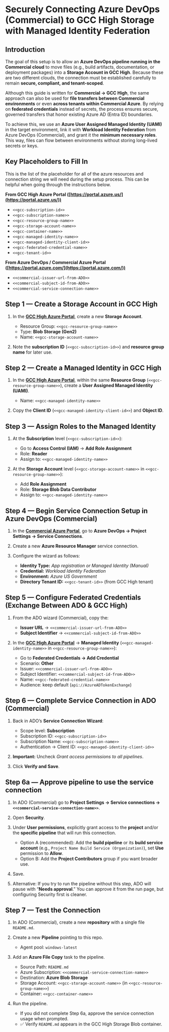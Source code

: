 # Securely Connecting Azure DevOps (Commercial) to GCC High Storage with Managed Identity Federation

## Introduction

The goal of this setup is to allow an **Azure DevOps pipeline running in the Commercial cloud** to move files (e.g., build artifacts, documentation, or deployment packages) into a **Storage Account in GCC High**. Because these are two different clouds, the connection must be established carefully to remain **secure, compliant, and tenant-scoped**.

Although this guide is written for **Commercial → GCC High**, the same approach can also be used for **file transfers between Commercial environments** or even **across tenants within Commercial Azure**. By relying on **federated credentials** instead of secrets, the process ensures secure, governed transfers that honor existing Azure AD (Entra ID) boundaries.

To achieve this, we use an **Azure User Assigned Managed Identity (UAMI)** in the target environment, link it with **Workload Identity Federation** from Azure DevOps (Commercial), and grant it the **minimum necessary roles**. This way, files can flow between environments without storing long-lived secrets or keys.

## Key Placeholders to Fill In
This is the list of the placeholder for all of the azure resources and connection string we will need during the setup process.  This can be helpful when going through the instructions below.

**From GCC High Azure Portal ([https://portal.azure.us/](https://portal.azure.us/))**

* `<<gcc-subscription-id>>`
* `<<gcc-subscription-name>>`
* `<<gcc-resource-group-name>>`
* `<<gcc-storage-account-name>>`
* `<<gcc-container-name>>`
* `<<gcc-managed-identity-name>>`
* `<<gcc-managed-identity-client-id>>`
* `<<gcc-federated-credential-name>>`
* `<<gcc-tenant-id>>`

**From Azure DevOps / Commercial Azure Portal ([https://portal.azure.com/](https://portal.azure.com/))**

* `<<commercial-issuer-url-from-ADO>>`
* `<<commercial-subject-id-from-ADO>>`
* `<<commercial-service-connection-name>>`

## Step 1 — Create a Storage Account in GCC High

1. In the **[GCC High Azure Portal](https://portal.azure.us/)**, create a new **Storage Account**.

   * Resource Group: `<<gcc-resource-group-name>>`
   * Type: **Blob Storage (Gen2)**
   * Name: `<<gcc-storage-account-name>>`
2. Note the **subscription ID** (`<<gcc-subscription-id>>`) and **resource group name** for later use.

## Step 2 — Create a Managed Identity in GCC High

1. In the **[GCC High Azure Portal](https://portal.azure.us/)**, within the same **Resource Group** (`<<gcc-resource-group-name>>`), create a **User Assigned Managed Identity (UAMI)**.

   * Name: `<<gcc-managed-identity-name>>`
2. Copy the **Client ID** (`<<gcc-managed-identity-client-id>>`) and **Object ID**.

## Step 3 — Assign Roles to the Managed Identity

1. At the **Subscription** level (`<<gcc-subscription-id>>`):

   * Go to **Access Control (IAM)** → **Add Role Assignment**
   * Role: **Reader**
   * Assign to: `<<gcc-managed-identity-name>>`
2. At the **Storage Account** level (`<<gcc-storage-account-name>>` in `<<gcc-resource-group-name>>`):

   * Add **Role Assignment**
   * Role: **Storage Blob Data Contributor**
   * Assign to: `<<gcc-managed-identity-name>>`

## Step 4 — Begin Service Connection Setup in Azure DevOps (Commercial)

1. In the **[Commercial Azure Portal](https://portal.azure.com/)**, go to **Azure DevOps → Project Settings → Service Connections**.
2. Create a new **Azure Resource Manager** service connection.
3. Configure the wizard as follows:

   * **Identity Type:** *App registration or Managed Identity (Manual)*
   * **Credential:** *Workload Identity Federation*
   * **Environment:** *Azure US Government*
   * **Directory Tenant ID:** `<<gcc-tenant-id>>` (from GCC High tenant)

## Step 5 — Configure Federated Credentials (Exchange Between ADO & GCC High)

1. From the ADO wizard (Commercial), copy the:

   * **Issuer URL** → `<<commercial-issuer-url-from-ADO>>`
   * **Subject Identifier** → `<<commercial-subject-id-from-ADO>>`
2. In the **[GCC High Azure Portal](https://portal.azure.us/)** → **Managed Identity** (`<<gcc-managed-identity-name>>` in `<<gcc-resource-group-name>>`):

   * Go to **Federated Credentials → Add Credential**
   * Scenario: **Other**
   * Issuer: `<<commercial-issuer-url-from-ADO>>`
   * Subject Identifier: `<<commercial-subject-id-from-ADO>>`
   * Name: `<<gcc-federated-credential-name>>`
   * Audience: keep default (`api://AzureADTokenExchange`)

## Step 6 — Complete Service Connection in ADO (Commercial)

1. Back in ADO’s **Service Connection Wizard**:

   * Scope level: **Subscription**
   * Subscription ID: `<<gcc-subscription-id>>`
   * Subscription Name: `<<gcc-subscription-name>>`
   * Authentication → Client ID: `<<gcc-managed-identity-client-id>>`
2. **Important:** Uncheck *Grant access permissions to all pipelines*.
3. Click **Verify and Save**.

## Step 6a — Approve pipeline to use the service connection

1. In ADO (Commercial) go to **Project Settings → Service connections → `<<commercial-service-connection-name>>`**.
2. Open **Security**.
3. Under **User permissions**, explicitly grant access to the **project** and/or the **specific pipeline** that will run this connection.

   * Option A (recommended): Add the **build pipeline** or its **build service account** (e.g., `Project Name Build Service (Organization)`), set **Use** permission to **Allow**.
   * Option B: Add the **Project Contributors** group if you want broader use.
4. Save.
5. Alternative: If you try to run the pipeline without this step, ADO will pause with “**Needs approval**.” You can approve it from the run page, but configuring Security first is cleaner.

## Step 7 — Test the Connection

1. In ADO (Commercial), create a new **repository** with a single file `README.md`.
2. Create a new **Pipeline** pointing to this repo.

   * Agent pool: `windows-latest`
3. Add an **Azure File Copy** task to the pipeline.

   * Source Path: `README.md`
   * Azure Subscription: `<<commercial-service-connection-name>>`
   * Destination: **Azure Blob Storage**
   * Storage Account: `<<gcc-storage-account-name>>` (in `<<gcc-resource-group-name>>`)
   * Container: `<<gcc-container-name>>`
4. Run the pipeline.

   * If you did not complete Step 6a, approve the service connection usage when prompted.
   * ✅ Verify `README.md` appears in the GCC High Storage Blob container.
  
